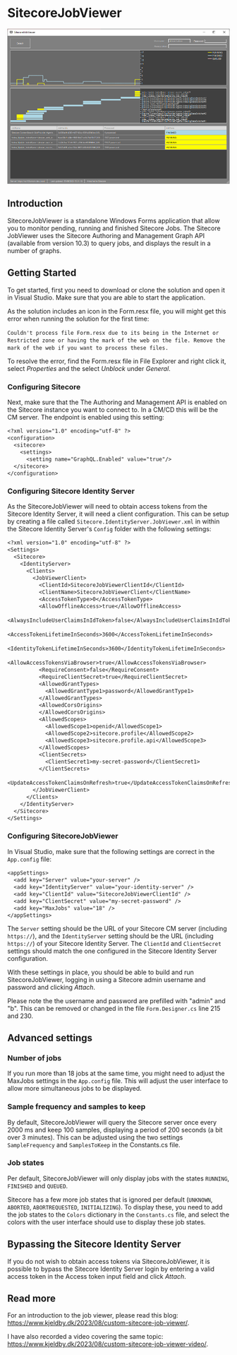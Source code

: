 # SitecoreJobViewer

![Example](https://raw.githubusercontent.com/kristofferkjeldby/SitecoreJobViewer/main/readme.png)

## Introduction

SitecoreJobViewer is a standalone Windows Forms application that allow you to monitor pending, running and finished Sitecore Jobs. The Sitecore JobViewer uses the Sitecore Authoring and Management Graph API (available from version 10.3) to query jobs, and displays the result in a number of graphs.

## Getting Started

To get started, first you need to download or clone the solution and open it in Visual Studio. Make sure that you are able to start the application.

As the solution includes an icon in the Form.resx file, you will might get this error when running the solution for the first time:

`Couldn't process file Form.resx due to its being in the Internet or Restricted zone or having the mark of the web on the file. Remove the mark of the web if you want to process these files.`

To resolve the error, find the Form.resx file in File Explorer and right click it, select *Properties* and the select *Unblock* under *General*.

### Configuring Sitecore

Next, make sure that the The Authoring and Management API is enabled on the Sitecore instance you want to connect to. In a CM/CD this will be the CM server. The endpoint is enabled using this setting:

```
<?xml version="1.0" encoding="utf-8" ?>
<configuration>
  <sitecore>
    <settings>
      <setting name="GraphQL.Enabled" value="true"/>
  </sitecore>
</configuration>
```
### Configuring Sitecore Identity Server

As the SitecoreJobViewer will need to obtain access tokens from the Sitecore Identity Server, it will need a client configuration. This can be setup by creating a file called `Sitecore.IdentityServer.JobViewer.xml` in within the Sitecore Identity Server's `Config` folder with the following settings:

```
<?xml version="1.0" encoding="utf-8" ?>
<Settings>
  <Sitecore>
    <IdentityServer>
      <Clients>
        <JobViewerClient>
          <ClientId>SitecoreJobViewerClientId</ClientId>
          <ClientName>SitecoreJobViewerClient</ClientName>
          <AccessTokenType>0</AccessTokenType>
          <AllowOfflineAccess>true</AllowOfflineAccess>
          <AlwaysIncludeUserClaimsInIdToken>false</AlwaysIncludeUserClaimsInIdToken>
          <AccessTokenLifetimeInSeconds>3600</AccessTokenLifetimeInSeconds>
          <IdentityTokenLifetimeInSeconds>3600</IdentityTokenLifetimeInSeconds>
          <AllowAccessTokensViaBrowser>true</AllowAccessTokensViaBrowser>
          <RequireConsent>false</RequireConsent>
          <RequireClientSecret>true</RequireClientSecret>
          <AllowedGrantTypes>
            <AllowedGrantType1>password</AllowedGrantType1>
          </AllowedGrantTypes>
          <AllowedCorsOrigins>
          </AllowedCorsOrigins>
          <AllowedScopes>
            <AllowedScope1>openid</AllowedScope1>
            <AllowedScope2>sitecore.profile</AllowedScope2>
            <AllowedScope3>sitecore.profile.api</AllowedScope3>
          </AllowedScopes>
          <ClientSecrets>
            <ClientSecret1>my-secret-password</ClientSecret1>
          </ClientSecrets>
          <UpdateAccessTokenClaimsOnRefresh>true</UpdateAccessTokenClaimsOnRefresh>
        </JobViewerClient>
      </Clients>
    </IdentityServer>
  </Sitecore>
</Settings>
```

### Configuring SitecoreJobViewer

In Visual Studio, make sure that the following settings are correct in the `App.config` file:

```
<appSettings>
  <add key="Server" value="your-server" />
  <add key="IdentityServer" value="your-identity-server" />
  <add key="ClientId" value="SitecoreJobViewerClientId" />
  <add key="ClientSecret" value="my-secret-password" />
  <add key="MaxJobs" value="18" />
</appSettings>
```

The `Server` setting should be the URL of your Sitecore CM server (including `https://`), and the `IdentityServer` setting should be the URL (including `https://`) of your Sitecore Identity Server. The `ClientId` and `ClientSecret` settings should match the one configured in the Sitecore Identity Server configuration.

With these settings in place, you should be able to build and run SitecoreJobViewer, logging in using a Sitecore admin username and password and clicking *Attach*. 

Please note the the username and password are prefilled with "admin" and "b". This can be removed or changed in the file `Form.Designer.cs` line 215 and 230.

## Advanced settings

### Number of jobs

If you run more than 18 jobs at the same time, you might need to adjust the MaxJobs settings in the `App.config` file. This will adjust the user interface to allow more simultaneous jobs to be displayed.

### Sample frequency and samples to keep

By default, SitecoreJobViewer will query the Sitecore server once every 2000 ms and keep 100 samples, displaying a period of 200 seconds (a bit over 3 minutes). This can be adjusted using the two settings `SampleFrequency` and `SamplesToKeep` in the Constants.cs file.

### Job states

Per default, SitecoreJobViewer will only display jobs with the states `RUNNING`, `FINISHED` and `QUEUED`. 

Sitecore has a few more job states that is ignored per default (`UNKNOWN`, `ABORTED`, `ABORTREQUESTED`, `INITIALIZING`). To display these, you need to add the job states to the `Colors` dictionary in the `Constants.cs` file, and select the colors with the user interface should use to display these job states.

## Bypassing the Sitecore Identity Server

If you do not wish to obtain access tokens via SitecoreJobViewer, it is possible to bypass the Sitecore Identity Server login by entering a valid access token in the Access token input field and click *Attach*.

## Read more

For an introduction to the job viewer, please read this blog: https://www.kjeldby.dk/2023/08/custom-sitecore-job-viewer/.

I have also recorded a video covering the same topic: https://www.kjeldby.dk/2023/08/custom-sitecore-job-viewer-video/.
